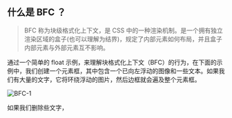 ## 什么是 BFC ？
>BFC 称为块级格式化上下文，是 CSS 中的一种渲染机制。是一个拥有独立渲染区域的盒子(也可以理解为结界)，规定了内部元素如何布局，并且盒子内部元素与外部元素互不影响。

通过一个简单的 float 示例，来理解块格式化上下文（BFC）的行为，在下面的示例中，我们创建一个元素框，其中包含一个已向左浮动的图像和一些文本。如果我们有大量的文字，它将环绕浮动的图片，然后边框就会遍及整个元素框。

![BFC-1](http://qiniu.cdn.cl8023.com/BFC/BFC-1.png)

如果我们删除些文字，
